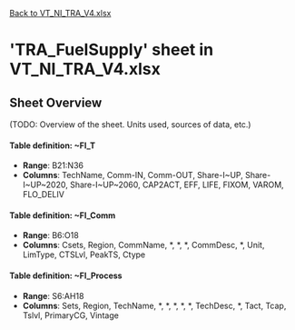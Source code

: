 [Back to VT_NI_TRA_V4.xlsx](README.md)

# 'TRA_FuelSupply' sheet in VT_NI_TRA_V4.xlsx

## Sheet Overview

(TODO: Overview of the sheet. Units used, sources of data, etc.)

#### Table definition: ~FI_T
- **Range**: B21:N36
- **Columns**: TechName, Comm-IN, Comm-OUT, Share-I~UP, Share-I~UP~2020, Share-I~UP~2060, CAP2ACT, EFF, LIFE, FIXOM, VAROM, FLO_DELIV

#### Table definition: ~FI_Comm
- **Range**: B6:O18
- **Columns**: Csets, Region, CommName, *, *, *, CommDesc, *, Unit, LimType, CTSLvl, PeakTS, Ctype

#### Table definition: ~FI_Process
- **Range**: S6:AH18
- **Columns**: Sets, Region, TechName, *, *, *, *, *, TechDesc, *, Tact, Tcap, Tslvl, PrimaryCG, Vintage

